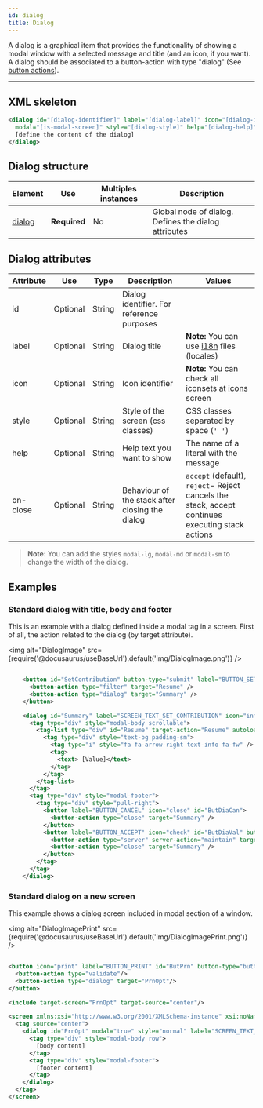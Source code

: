 ```yaml
---
id: dialog
title: Dialog
---
```


A dialog is a graphical item that provides the functionality of showing a modal window with a selected message and title (and an icon, if you want). A dialog should be associated to a button-action with type "dialog" (See [button actions](button.md#button-actions)).

---

## XML skeleton

```xml 
<dialog id="[dialog-identifier]" label="[dialog-label]" icon="[dialog-icon]"
  modal="[is-modal-screen]" style="[dialog-style]" help="[dialog-help]" on-close="[on-close]">
  [define the content of the dialog]
</dialog>
```

## Dialog structure

| Element     | Use      | Multiples instances    | Description                                        |
| ----------- | ---------|------------------------|----------------------------------------------------|
| [dialog](#dialog-attributes) | **Required** | No | Global node of dialog. Defines the dialog attributes |

## Dialog attributes

| Attribute | Use      | Type    | Description                                     | Values                                                                                           |
|-----------|----------|---------|-------------------------------------------------|--------------------------------------------------------------------------------------------------|
| id        | Optional | String  | Dialog identifier. For reference purposes       |                                                                                                  |
| label     | Optional | String  | Dialog title                                    | **Note:** You can use [i18n](i18n-internationalization.md) files (locales)                       |
| icon      | Optional | String  | Icon identifier                                 | **Note:** You can check all iconsets at [icons](icons.md) screen                                 |
| style     | Optional | String  | Style of the screen (css classes)               | CSS classes separated by space (`' '`)                                                           |
| help      | Optional | String  | Help text you want to show                      | The name of a literal with the message                                                           |
| on-close  | Optional | String  | Behaviour of the stack after closing the dialog | `accept` (default), `reject`- Reject cancels the stack, accept continues executing stack actions |

> **Note:** You can add the styles `modal-lg`, `modal-md` or `modal-sm` to change the width of the dialog.

## Examples

### Standard dialog with title, body and footer

This is an example with a dialog defined inside a modal tag in a screen. First of all, the action related to the dialog (by target attribute).

<img alt="DialogImage" src={require('@docusaurus/useBaseUrl').default('img/DialogImage.png')} />

```xml 

    <button id="SetContribution" button-type="submit" label="BUTTON_SET_CONTRIBUTION" icon="floppy-o">
      <button-action type="filter" target="Resume" />
      <button-action type="dialog" target="Summary" />
    </button>

    <dialog id="Summary" label="SCREEN_TEXT_SET_CONTRIBUTION" icon="info-circle">
      <tag type="div" style="modal-body scrollable">
        <tag-list type="div" id="Resume" target-action="Resume" autoload="true">
          <tag type="div" style="text-bg padding-sm">
            <tag type="i" style="fa fa-arrow-right text-info fa-fw" />
            <tag>
              <text> [Value]</text>
            </tag>
          </tag>
        </tag-list>
      </tag>
      <tag type="div" style="modal-footer">
        <tag type="div" style="pull-right">
          <button label="BUTTON_CANCEL" icon="close" id="ButDiaCan">
            <button-action type="close" target="Summary" />
          </button>
          <button label="BUTTON_ACCEPT" icon="check" id="ButDiaVal" button-type="submit">
            <button-action type="server" server-action="maintain" target-action="SetContribution" />
            <button-action type="close" target="Summary" />
          </button>
        </tag>
      </tag>
    </dialog>
```

### Standard dialog on a new screen

This example shows a dialog screen included in modal section of a window.

<img alt="DialogImagePrint" src={require('@docusaurus/useBaseUrl').default('img/DialogImagePrint.png')} />

```xml

<button icon="print" label="BUTTON_PRINT" id="ButPrn" button-type="button">
  <button-action type="validate"/>
  <button-action type="dialog" target="PrnOpt"/>
</button>

<include target-screen="PrnOpt" target-source="center"/>

<screen xmlns:xsi="http://www.w3.org/2001/XMLSchema-instance" xsi:noNamespaceSchemaLocation="https://aweframework.gitlab.io/awe/docs/schemas/screen.xsd" template="window">
  <tag source="center">
    <dialog id="PrnOpt" modal="true" style="normal" label="SCREEN_TEXT_PRINT_EMAIL" icon="print" help="HELP_SCREEN_TEXT_PRINT_EMAIL">
      <tag type="div" style="modal-body row">
        [body content]
      </tag>
      <tag type="div" style="modal-footer">
        [footer content]
      </tag>
    </dialog>
  </tag>
</screen>
```
